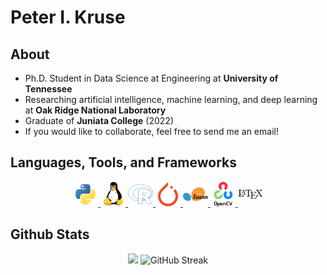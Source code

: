 <h1 align="left"><b>Peter I. Kruse</b></h1>
<h2 align="left"><b>About</b></h2>

* Ph.D. Student in Data Science at Engineering at **University of Tennessee**
* Researching artificial intelligence, machine learning, and deep learning at **Oak Ridge National Laboratory**
* Graduate of **Juniata College** (2022)
* If you would like to collaborate, feel free to send me an email!

<h2 align="left">Languages, Tools, and Frameworks</h2>

<p align="center"> 
  <a href="https://www.python.org" target="_blank"> 
    <img src="https://raw.githubusercontent.com/devicons/devicon/master/icons/python/python-original.svg" alt="python" width="40" height="40"/> 
  </a>  
  <a href="https://www.linux.org/" target="_blank"> 
    <img src="https://raw.githubusercontent.com/devicons/devicon/master/icons/linux/linux-original.svg" alt="linux" width="40" height="40"/> 
  </a> 
  <a href="https://www.r-project.org" target_="blank">
    <img src="https://github.com/devicons/devicon/blob/master/icons/r/r-line.svg" alt="r" width="40" height="40"/>
  </a>
  <a href="https://pytorch.org/" target="_blank">
    <img src="https://github.com/devicons/devicon/blob/master/icons/pytorch/pytorch-original.svg" alt="pytorch" width="40" height="40"/>
  </a>
  <a href="https://scikit-learn.org/stable/" target="_blank">
    <img src="https://github.com/devicons/devicon/blob/master/icons/scikitlearn/scikitlearn-original.svg" alt="sklearn" width="40" height="40"/>
  </a>
  <a href="https://opencv.org/" target="_blank">
    <img src="https://github.com/devicons/devicon/blob/master/icons/opencv/opencv-original-wordmark.svg" alt="opencv" width="40" height="40"/>
  </a>
  <a href="https://latex.org/" target="_blank">
    <img src="https://github.com/devicons/devicon/blob/master/icons/latex/latex-original.svg" alt="latex" width="40" height="40"/>
  </a>
</p>

<h2 align="left"> Github Stats </h2>
<p align= "center">
  <img height="100" src="https://github-readme-stats.vercel.app/api?username=pikruse&theme=transparent&show_icons=true&include_all_commits=true" />
  <img height="100" src="https://streak-stats.demolab.com?user=pikruse&theme=transparent&exclude_days=Sun%2CSat" alt="GitHub Streak" />
</p>


